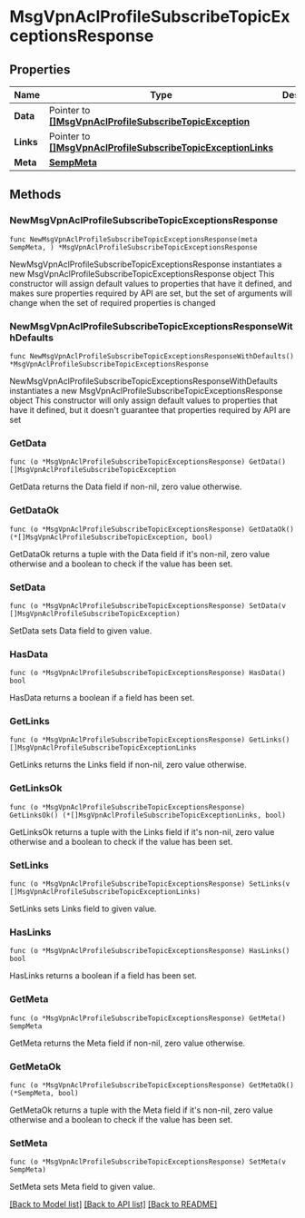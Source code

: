 # MsgVpnAclProfileSubscribeTopicExceptionsResponse

## Properties

Name | Type | Description | Notes
------------ | ------------- | ------------- | -------------
**Data** | Pointer to [**[]MsgVpnAclProfileSubscribeTopicException**](MsgVpnAclProfileSubscribeTopicException.md) |  | [optional] 
**Links** | Pointer to [**[]MsgVpnAclProfileSubscribeTopicExceptionLinks**](MsgVpnAclProfileSubscribeTopicExceptionLinks.md) |  | [optional] 
**Meta** | [**SempMeta**](SempMeta.md) |  | 

## Methods

### NewMsgVpnAclProfileSubscribeTopicExceptionsResponse

`func NewMsgVpnAclProfileSubscribeTopicExceptionsResponse(meta SempMeta, ) *MsgVpnAclProfileSubscribeTopicExceptionsResponse`

NewMsgVpnAclProfileSubscribeTopicExceptionsResponse instantiates a new MsgVpnAclProfileSubscribeTopicExceptionsResponse object
This constructor will assign default values to properties that have it defined,
and makes sure properties required by API are set, but the set of arguments
will change when the set of required properties is changed

### NewMsgVpnAclProfileSubscribeTopicExceptionsResponseWithDefaults

`func NewMsgVpnAclProfileSubscribeTopicExceptionsResponseWithDefaults() *MsgVpnAclProfileSubscribeTopicExceptionsResponse`

NewMsgVpnAclProfileSubscribeTopicExceptionsResponseWithDefaults instantiates a new MsgVpnAclProfileSubscribeTopicExceptionsResponse object
This constructor will only assign default values to properties that have it defined,
but it doesn't guarantee that properties required by API are set

### GetData

`func (o *MsgVpnAclProfileSubscribeTopicExceptionsResponse) GetData() []MsgVpnAclProfileSubscribeTopicException`

GetData returns the Data field if non-nil, zero value otherwise.

### GetDataOk

`func (o *MsgVpnAclProfileSubscribeTopicExceptionsResponse) GetDataOk() (*[]MsgVpnAclProfileSubscribeTopicException, bool)`

GetDataOk returns a tuple with the Data field if it's non-nil, zero value otherwise
and a boolean to check if the value has been set.

### SetData

`func (o *MsgVpnAclProfileSubscribeTopicExceptionsResponse) SetData(v []MsgVpnAclProfileSubscribeTopicException)`

SetData sets Data field to given value.

### HasData

`func (o *MsgVpnAclProfileSubscribeTopicExceptionsResponse) HasData() bool`

HasData returns a boolean if a field has been set.

### GetLinks

`func (o *MsgVpnAclProfileSubscribeTopicExceptionsResponse) GetLinks() []MsgVpnAclProfileSubscribeTopicExceptionLinks`

GetLinks returns the Links field if non-nil, zero value otherwise.

### GetLinksOk

`func (o *MsgVpnAclProfileSubscribeTopicExceptionsResponse) GetLinksOk() (*[]MsgVpnAclProfileSubscribeTopicExceptionLinks, bool)`

GetLinksOk returns a tuple with the Links field if it's non-nil, zero value otherwise
and a boolean to check if the value has been set.

### SetLinks

`func (o *MsgVpnAclProfileSubscribeTopicExceptionsResponse) SetLinks(v []MsgVpnAclProfileSubscribeTopicExceptionLinks)`

SetLinks sets Links field to given value.

### HasLinks

`func (o *MsgVpnAclProfileSubscribeTopicExceptionsResponse) HasLinks() bool`

HasLinks returns a boolean if a field has been set.

### GetMeta

`func (o *MsgVpnAclProfileSubscribeTopicExceptionsResponse) GetMeta() SempMeta`

GetMeta returns the Meta field if non-nil, zero value otherwise.

### GetMetaOk

`func (o *MsgVpnAclProfileSubscribeTopicExceptionsResponse) GetMetaOk() (*SempMeta, bool)`

GetMetaOk returns a tuple with the Meta field if it's non-nil, zero value otherwise
and a boolean to check if the value has been set.

### SetMeta

`func (o *MsgVpnAclProfileSubscribeTopicExceptionsResponse) SetMeta(v SempMeta)`

SetMeta sets Meta field to given value.



[[Back to Model list]](../README.md#documentation-for-models) [[Back to API list]](../README.md#documentation-for-api-endpoints) [[Back to README]](../README.md)


